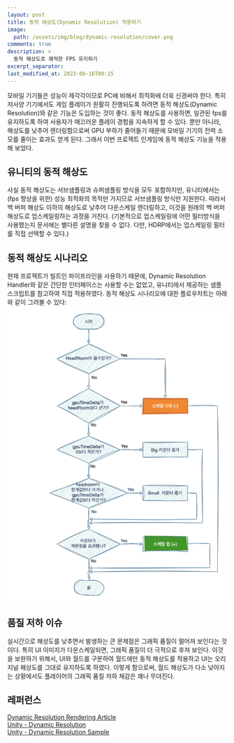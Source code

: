 ```yaml
---
layout: post
title: 동적 해상도(Dynamic Resolution) 적용하기
image: 
  path: /assets/img/blog/dynamic-resolution/cover.png
comments: true  
description: >
  동적 해상도로 쾌적한 FPS 유지하기
excerpt_separator:
last_modified_at: 2023-08-16T00:15
---
```


모바일 기기들은 성능이 제각각이므로 PC에 비해서 최적화에 더욱 신경써야 한다. 특히 저사양 기기에서도 게임 플레이가 원활히 진행되도록 하려면 동적 해상도(Dynamic Resolution)와 같은 기능은 도입하는 것이 좋다. 동적 해상도를 사용하면, 일관된 fps를 유지하도록 하여 사용자가 매끄러운 플레이 경험을 지속하게 할 수 있다. 뿐만 아니라, 해상도를 낮추어 렌더링함으로써 GPU 부하가 줄어들기 때문에 모바일 기기의 전력 소모를 줄이는 효과도 얻게 된다.
그래서 이번 프로젝트 인게임에 동적 해상도 기능을 적용해 보았다.

## 유니티의 동적 해상도

사실 동적 해상도는 서브샘플링과 슈퍼샘플링 방식을 모두 포함하지만, 유니티에서는 (fps 향상을 위한) 성능 최적화의 목적만 가지므로 서브샘플링 방식만 지원한다. 따라서 백 버퍼 해상도 이하의 해상도로 낮추어 다운스케일 렌더링하고, 이것을 원래의 백 버퍼 해상도로 업스케일링하는 과정을 거친다. (기본적으로 업스케일링에 어떤 필터방식을 사용했는지 문서에는 별다른 설명을 찾을 수 없다. 다만, HDRP에서는 업스케일링 필터를 직접 선택할 수 있다.)

## 동적 해상도 시나리오

현재 프로젝트가 빌트인 파이프라인을 사용하기 때문에, Dynamic Resolution Handler와 같은 간단한 인터페이스는 사용할 수는 없었고, 유니티에서 제공하는 샘플 스크립트를 참고하여 직접 적용하였다. 동적 해상도 시나리오에 대한 플로우차트는 아래와 같이 그려볼 수 있다:
![Untitled](/assets/img/blog/dynamic-resolution/dr-flowchart.png)

## 품질 저하 이슈

실시간으로 해상도를 낮추면서 발생하는 큰 문제점은 그래픽 품질이 떨어져 보인다는 것이다. 특히 UI 이미지가 다운스케일되면, 그래픽 품질이 더 극적으로 후져 보인다. 이것을 보완하기 위해서, UI와 월드를 구분하여 월드에만 동적 해상도를 적용하고 UI는 오리지널 해상도를 그대로 유지하도록 하였다. 이렇게 함으로써, 월드 해상도가 다소 낮아지는 상황에서도 플레이어의 그래픽 품질 저하 체감은 꽤나 무뎌진다.

## 레퍼런스
[Dynamic Resolution Rendering Article](https://www.intel.com/content/www/us/en/developer/articles/technical/dynamic-resolution-rendering-article.html)  
[Unity - Dynamic Resolution](https://docs.unity3d.com/Packages/com.unity.render-pipelines.high-definition@16.0/manual/Dynamic-Resolution.html)   
[Unity - Dynamic Resolution Sample](https://github.com/Unity-Technologies/DynamicResolutionSample)